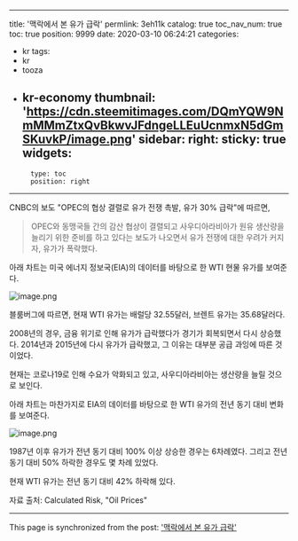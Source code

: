 
---
title: '맥락에서 본 유가 급락'
permlink: 3eh11k
catalog: true
toc_nav_num: true
toc: true
position: 9999
date: 2020-03-10 06:24:21
categories:
- kr
tags:
- kr
- tooza
- kr-economy
thumbnail: 'https://cdn.steemitimages.com/DQmYQW9NmMMmZtxQvBkwvJFdngeLLEuUcnmxN5dGmSKuvkP/image.png'
sidebar:
    right:
        sticky: true
widgets:
    -
        type: toc
        position: right
---


CNBC의 보도 "OPEC의 협상 결렬로 유가 전쟁 촉발, 유가 30% 급락"에 따르면,


>OPEC와 동맹국들 간의 감산 협상이 결렬되고 사우디아라비아가 원유 생산량을 늘리기 위한 준비를 하고 있다는 보도가 나오면서 유가 전쟁에 대한 우려가 커지자, 유가가 폭락했다.


아래 차트는 미국 에너지 정보국(EIA)의 데이터를 바탕으로 한 WTI 현물 유가를 보여준다.



![image.png](https://cdn.steemitimages.com/DQmYQW9NmMMmZtxQvBkwvJFdngeLLEuUcnmxN5dGmSKuvkP/image.png)



블룸버그에 따르면, 현재 WTI 유가는 배럴당 32.55달러, 브렌트 유가는 35.68달러다.


2008년의 경우, 금융 위기로 인해 유가가 급락했다가 경기가 회복되면서 다시 상승했다. 2014년과 2015년에 다시 유가가 급락했고, 그 이유는 대부분 공급 과잉에 따른 것이었다.


현재는 코로나19로 인해 수요가 악화되고 있고, 사우디아라비아는 생산량을 늘릴 것으로 보인다.


아래 차트는 마찬가지로 EIA의 데이터를 바탕으로 한 WTI 유가의 전년 동기 대비 변화를 보여준다.



![image.png](https://cdn.steemitimages.com/DQmXvVLWXDjKM2FBYudwAbeiEvAiLnRGG4Eg3cQudJBaftW/image.png)



1987년 이후 유가가 전년 동기 대비 100% 이상 상승한 경우는 6차례였다. 그리고 전년 동기 대비 50% 하락한 경우도 몇 차례 있었다.


현재 WTI 유가는 전년 동기 대비 42% 하락해 있다.


자료 출처: Calculated Risk, "Oil Prices"

- - -

This page is synchronized from the post: ['맥락에서 본 유가 급락'](https://steemit.com/@pius.pius/3eh11k)
